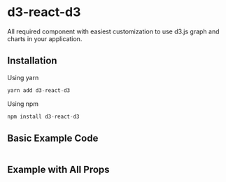 # d3-react-d3

All required component with easiest customization to use d3.js graph and charts in your application.

## Installation

Using yarn

```javascript
yarn add d3-react-d3
```

Using npm

```javascript
npm install d3-react-d3
```

## Basic Example Code

```javascript

```

## Example with All Props

```javascript

```
